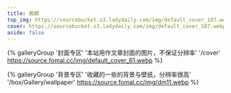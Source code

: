 ```yaml
---
title: 画廊
top_img: https://sourcebucket.s3.ladydaily.com/img/default_cover_187.webp
cover: https://sourcebucket.s3.ladydaily.com/img/default_cover_187.webp
aside: false
---
```

<div class="gallery-group-main">

{% galleryGroup '封面专区' '本站用作文章封面的图片，不保证分辨率' '/cover' https://source.fomal.cc/img/default_cover_61.webp %}

{% galleryGroup '背景专区' '收藏的一些的背景与壁纸，分辨率很高' '/box/Gallery/wallpaper' https://source.fomal.cc/img/dm11.webp %}
</div>